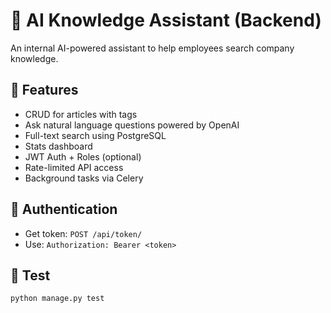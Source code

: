 # 🧠 AI Knowledge Assistant (Backend)

An internal AI-powered assistant to help employees search company knowledge.

## 🚀 Features
- CRUD for articles with tags
- Ask natural language questions powered by OpenAI
- Full-text search using PostgreSQL
- Stats dashboard
- JWT Auth + Roles (optional)
- Rate-limited API access
- Background tasks via Celery

## 🔐 Authentication
- Get token: `POST /api/token/`
- Use: `Authorization: Bearer <token>`

## 🧪 Test
```bash
python manage.py test
